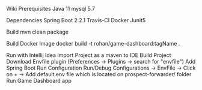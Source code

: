 
Wiki
Prerequisites
    Java 11
    mysql 5.7


Dependencies
    Spring Boot 2.2.1
    Travis-CI
    Docker
    Junit5

Build
mvn clean package

Build Docker Image
docker build -t rohan/game-dashboard:tagName .

Run with Intellij Idea
    Import Project as a maven to IDE
    Build Project
    Download Envfile plugin (Preferences -> Plugins -> search for "envfile")
    Add Spring Boot Run Configuration
    Run/Debug Configurations -> EnvFile -> Click on + -> Add default.env file which is located on prospect-forwarder/ folder
    Run Game Dashboard app




